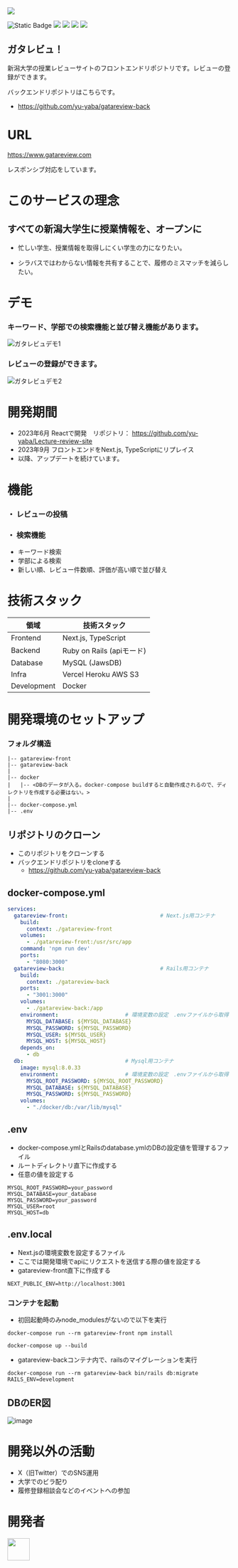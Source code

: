 <img src="https://github.com/yu-yaba/gatareview-front/assets/109569162/8702c61e-ef49-4922-8261-e97048ecb208">

![Static Badge](https://img.shields.io/badge/https%3A%2F%2Fgithub.com%2Fyu-yaba%2Fgatareview-front)
<img src="https://img.shields.io/badge/-TypeScript-007ACC.svg?logo=typescript&style=flat">
<img src="https://img.shields.io/badge/-NextJS-000000?logo=nextdotjs">
<img src="https://img.shields.io/badge/-React-555.svg?logo=react&style=flat">
<img src="https://img.shields.io/badge/-Docker-EEE.svg?logo=docker&style=flat">

## ガタレビュ！
新潟大学の授業レビューサイトのフロントエンドリポジトリです。レビューの登録ができます。

バックエンドリポジトリはこちらです。
  * https://github.com/yu-yaba/gatareview-back

# URL
https://www.gatareview.com

レスポンシブ対応をしています。

# このサービスの理念
## すべての新潟大学生に授業情報を、オープンに

* 忙しい学生、授業情報を取得しにくい学生の力になりたい。

* シラバスではわからない情報を共有することで、履修のミスマッチを減らしたい。


# デモ
### キーワード、学部での検索機能と並び替え機能があります。
![ガタレビュデモ1](https://github.com/yu-yaba/gatareview-front/assets/109569162/a7e937e3-acae-4fd0-9c88-c78297ca3b9c)


### レビューの登録ができます。
![ガタレビュデモ2](https://github.com/yu-yaba/gatareview-front/assets/109569162/e475a83c-60da-499b-8ca3-9725cb341a88)

# 開発期間
* 2023年6月 Reactで開発　リポジトリ： https://github.com/yu-yaba/Lecture-review-site
* 2023年9月 フロントエンドをNext.js, TypeScriptにリプレイス
* 以降、アップデートを続けています。

# 機能
### ・ レビューの投稿
### ・ 検索機能
* キーワード検索
* 学部による検索
* 新しい順、レビュー件数順、評価が高い順で並び替え

# 技術スタック
| 領域 | 技術スタック |
| ---- | ---- |
| Frontend　| Next.js, TypeScript |
| Backend | Ruby on Rails (apiモード) |
| Database | MySQL (JawsDB) |
| Infra | Vercel Heroku  AWS S3 |
| Development | Docker |

# 開発環境のセットアップ
### フォルダ構造

```
|-- gatareview-front
|-- gatareview-back
|
|-- docker
|   |-- <DBのデータが入る。docker-compose buildすると自動作成されるので、ディレクトリを作成する必要はない。>
|
|-- docker-compose.yml
|-- .env
```

## リポジトリのクローン
* このリポジトリをクローンする
* バックエンドリポジトリをcloneする
  * https://github.com/yu-yaba/gatareview-back


## docker-compose.yml

```yml
services: 
  gatareview-front:                             # Next.js用コンテナ
    build:
      context: ./gatareview-front
    volumes:
      - ./gatareview-front:/usr/src/app
    command: 'npm run dev'
    ports:
      - "8080:3000"
  gatareview-back:                              # Rails用コンテナ
    build:
      context: ./gatareview-back
    ports:
      - "3001:3000"
    volumes:
      - ./gatareview-back:/app
    environment:                     # 環境変数の設定　.envファイルから取得
      MYSQL_DATABASE: ${MYSQL_DATABASE}
      MYSQL_PASSWORD: ${MYSQL_PASSWORD}
      MYSQL_USER: ${MYSQL_USER}
      MYSQL_HOST: ${MYSQL_HOST}
    depends_on:
      - db
  db:                                # Mysql用コンテナ
    image: mysql:8.0.33
    environment:                     # 環境変数の設定　.envファイルから取得
      MYSQL_ROOT_PASSWORD: ${MYSQL_ROOT_PASSWORD}
      MYSQL_DATABASE: ${MYSQL_DATABASE}
      MYSQL_PASSWORD: ${MYSQL_PASSWORD}
    volumes:
      - "./docker/db:/var/lib/mysql"
```

## .env
* docker-compose.ymlとRailsのdatabase.ymlのDBの設定値を管理するファイル
* ルートディレクトリ直下に作成する
* 任意の値を設定する
```env
MYSQL_ROOT_PASSWORD=your_password
MYSQL_DATABASE=your_database
MYSQL_PASSWORD=your_password
MYSQL_USER=root
MYSQL_HOST=db
```

## .env.local
* Next.jsの環境変数を設定するファイル
* ここでは開発環境でapiにリクエストを送信する際の値を設定する
* gatareview-front直下に作成する
```env
NEXT_PUBLIC_ENV=http://localhost:3001
```

### コンテナを起動

* 初回起動時のみnode_modulesがないので以下を実行
```
docker-compose run --rm gatareview-front npm install
```

```
docker-compose up --build
```

* gatareview-backコンテナ内で、railsのマイグレーションを実行
```
docker-compose run --rm gatareview-back bin/rails db:migrate RAILS_ENV=development
```

## DBのER図
![image](https://github.com/user-attachments/assets/8c3ae1a2-3f9d-4640-828c-8445694b00ec)



# 開発以外の活動
* X（旧Twitter）でのSNS運用
* 大学でのビラ配り
* 履修登録相談会などのイベントへの参加

# 開発者
<a href="https://github.com/yu-yaba"><img width="50" src="https://avatars.githubusercontent.com/u/109569162?v=4" css></a>
